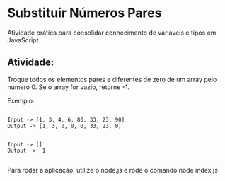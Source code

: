 # Substituir Números Pares


Atividade prática para consolidar conhecimento de variáveis e tipos em JavaScript

## Atividade:
Troque todos os elementos pares e diferentes de zero de um array pelo número 0. Se o array for vazio, retorne -1.

Exemplo:


<pre><code>
Input -> [1, 3, 4, 6, 80, 33, 23, 90]
Output -> [1, 3, 0, 0, 0, 33, 23, 0]


Input -> []
Output -> -1

</code></pre>

Para rodar a aplicação, utilize o node.js e rode o comando node index.js
